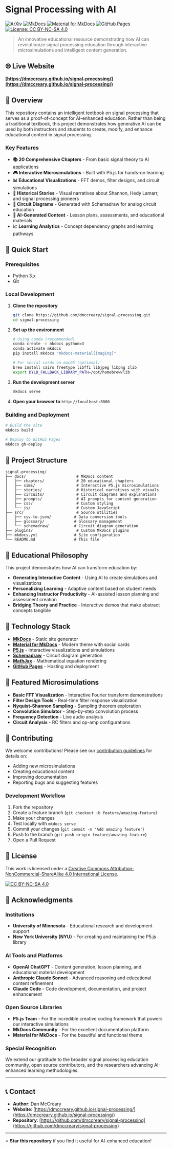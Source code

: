 # Signal Processing with AI

[![ArXiv](https://img.shields.io/badge/cs.MA-2402.14034-B31C1C?logo=arxiv&logoColor=B31C1C)](https://arxiv.org/abs/2509.08950)
[![MkDocs](https://img.shields.io/badge/docs-mkdocs-blue)](https://dmccreary.github.io/signal-processing/)
[![Material for MkDocs](https://img.shields.io/badge/material-mkdocs-teal)](https://squidfunk.github.io/mkdocs-material/)
[![GitHub Pages](https://img.shields.io/badge/Hosted%20on-GitHub%20Pages-brightgreen)](https://dmccreary.github.io/signal-processing/)
[![License: CC BY-NC-SA 4.0](https://img.shields.io/badge/License-CC%20BY--NC--SA%204.0-lightgrey.svg)](https://creativecommons.org/licenses/by-nc-sa/4.0/)

> An innovative educational resource demonstrating how AI can revolutionize signal processing education through interactive microsimulations and intelligent content generation.

## 🌐 Live Website

**[https://dmccreary.github.io/signal-processing/](https://dmccreary.github.io/signal-processing/)**

## 📖 Overview

This repository contains an intelligent textbook on signal processing that serves as a proof-of-concept for AI-enhanced education. Rather than being a traditional textbook, this project demonstrates how generative AI can be used by both instructors and students to create, modify, and enhance educational content in signal processing.

### Key Features

- **📚 20 Comprehensive Chapters** - From basic signal theory to AI applications
- **🎮 Interactive Microsimulations** - Built with P5.js for hands-on learning  
- **📊 Educational Visualizations** - FFT demos, filter designs, and circuit simulations
- **📖 Historical Stories** - Visual narratives about Shannon, Hedy Lamarr, and signal processing pioneers
- **🔧 Circuit Diagrams** - Generated with Schemadraw for analog circuit education
- **🤖 AI-Generated Content** - Lesson plans, assessments, and educational materials
- **📈 Learning Analytics** - Concept dependency graphs and learning pathways

## 🚀 Quick Start

### Prerequisites

- Python 3.x
- Git

### Local Development

1. **Clone the repository**
   ```bash
   git clone https://github.com/dmccreary/signal-processing.git
   cd signal-processing
   ```

2. **Set up the environment**
   ```bash
   # Using conda (recommended)
   conda create -n mkdocs python=3
   conda activate mkdocs
   pip install mkdocs "mkdocs-material[imaging]"
   
   # For social cards on macOS (optional)
   brew install cairo freetype libffi libjpeg libpng zlib
   export DYLD_FALLBACK_LIBRARY_PATH=/opt/homebrew/lib
   ```

3. **Run the development server**
   ```bash
   mkdocs serve
   ```
   
4. **Open your browser to** `http://localhost:8000`

### Building and Deployment

```bash
# Build the site
mkdocs build

# Deploy to GitHub Pages
mkdocs gh-deploy
```

## 📁 Project Structure

```
signal-processing/
├── docs/                      # MkDocs content
│   ├── chapters/              # 20 educational chapters
│   ├── sims/                  # Interactive P5.js microsimulations
│   ├── stories/               # Historical narratives with visuals
│   ├── circuits/              # Circuit diagrams and explanations
│   ├── prompts/               # AI prompts for content generation
│   ├── css/                   # Custom styling
│   └── js/                    # Custom JavaScript
├── src/                       # Source utilities
│   ├── csv-to-json/          # Data conversion tools
│   ├── glossary/             # Glossary management
│   └── schemadraw/           # Circuit diagram generation
├── plugins/                   # Custom MkDocs plugins
├── mkdocs.yml                # Site configuration
└── README.md                 # This file
```

## 🎯 Educational Philosophy

This project demonstrates how AI can transform education by:

- **Generating Interactive Content** - Using AI to create simulations and visualizations
- **Personalizing Learning** - Adaptive content based on student needs
- **Enhancing Instructor Productivity** - AI-assisted lesson planning and assessment creation
- **Bridging Theory and Practice** - Interactive demos that make abstract concepts tangible

## 🔧 Technology Stack

- **[MkDocs](https://www.mkdocs.org/)** - Static site generator
- **[Material for MkDocs](https://squidfunk.github.io/mkdocs-material/)** - Modern theme with social cards
- **[P5.js](https://p5js.org/)** - Interactive visualizations and simulations
- **[Schemadraw](https://cdelker.bitbucket.io/SchemDraw/)** - Circuit diagram generation
- **[MathJax](https://www.mathjax.org/)** - Mathematical equation rendering
- **[GitHub Pages](https://pages.github.com/)** - Hosting and deployment

## 🎨 Featured Microsimulations

- **Basic FFT Visualization** - Interactive Fourier transform demonstrations
- **Filter Design Tools** - Real-time filter response visualization
- **Nyquist-Shannon Sampling** - Sampling theorem exploration
- **Convolution Simulator** - Step-by-step convolution process
- **Frequency Detection** - Live audio analysis
- **Circuit Analysis** - RC filters and op-amp configurations

## 🤝 Contributing

We welcome contributions! Please see our [contribution guidelines](docs/how-we-built-this-site.md) for details on:

- Adding new microsimulations
- Creating educational content
- Improving documentation
- Reporting bugs and suggesting features

### Development Workflow

1. Fork the repository
2. Create a feature branch (`git checkout -b feature/amazing-feature`)
3. Make your changes
4. Test locally with `mkdocs serve`
5. Commit your changes (`git commit -m 'Add amazing feature'`)
6. Push to the branch (`git push origin feature/amazing-feature`)
7. Open a Pull Request

## 📄 License

This work is licensed under a [Creative Commons Attribution-NonCommercial-ShareAlike 4.0 International License](https://creativecommons.org/licenses/by-nc-sa/4.0/).

[![CC BY-NC-SA 4.0](https://licensebuttons.net/l/by-nc-sa/4.0/88x31.png)](https://creativecommons.org/licenses/by-nc-sa/4.0/)

## 🙏 Acknowledgments

### Institutions
- **University of Minnesota** - Educational research and development support
- **New York University (NYU)** - For creating and maintaining the P5.js library

### AI Tools and Platforms
- **OpenAI ChatGPT** - Content generation, lesson planning, and educational material development
- **Anthropic Claude Sonnet** - Advanced reasoning and educational content refinement  
- **Claude Code** - Code development, documentation, and project enhancement

### Open Source Libraries
- **P5.js Team** - For the incredible creative coding framework that powers our interactive simulations
- **MkDocs Community** - For the excellent documentation platform
- **Material for MkDocs** - For the beautiful and functional theme

### Special Recognition
We extend our gratitude to the broader signal processing education community, open source contributors, and the researchers advancing AI-enhanced learning methodologies.

---

## 📞 Contact

- **Author**: Dan McCreary
- **Website**: [https://dmccreary.github.io/signal-processing/](https://dmccreary.github.io/signal-processing/)
- **Repository**: [https://github.com/dmccreary/signal-processing](https://github.com/dmccreary/signal-processing)

---

⭐ **Star this repository** if you find it useful for AI-enhanced education!